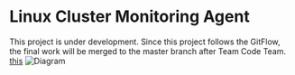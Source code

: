 # Linux Cluster Monitoring Agent
This project is under development. Since this project follows the GitFlow, the final work will be merged to the master branch after Team Code Team.
<a href="https://github.com/jarvisgroup/jarvis_data_eng_zongpeng/tree/master/linux_sql/assets/Architecture_Diagram.drawio">this</a>
![Diagram](../assets/Architecture_Diagram.png)

